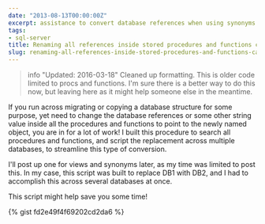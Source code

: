 ```yaml
---
date: "2013-08-13T00:00:00Z"
excerpt: assistance to convert database references when using synonyms
tags:
- sql-server
title: Renaming all references inside stored procedures and functions can be migraine worthy without a little help...
slug: renaming-all-references-inside-stored-procedures-and-functions-can-be-migraine-worthy-without-a-little-help
---
```


> info "Updated: 2016-03-18"
> Cleaned up formatting. This is older code limited to procs and functions. I'm sure there is a better way to do this now, but leaving here as it might help someone else in the meantime.

If you run across migrating or copying a database structure for some purpose, yet need to change the database references or some other string value inside all the procedures and functions to point to the newly named object, you are in for a lot of work! I built this procedure to search all procedures and functions, and script the replacement across multiple databases, to streamline this type of conversion.

I'll post up one for views and synonyms later, as my time was limited to post this. In my case, this script was built to replace DB1 with DB2, and I had to accomplish this across several databases at once.

This script might help save you some time!

{% gist fd2e49f4f69202cd2da6 %}

